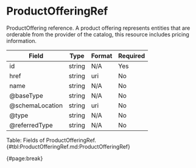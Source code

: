 <!--
    ATTENTION: This file was generated via gradle!
               Do NOT manually edit this file! Any such changes will be overwritten!
-->

# ProductOfferingRef

ProductOffering reference.
A product offering represents entities that are orderable from the provider of the catalog, this resource includes pricing information.

| Field | Type | Format | Required |
| ------- | ------- | ------- | --- |
| id | string | N/A | Yes |
| href | string | uri | No |
| name | string | N/A | No |
| @baseType | string | N/A | No |
| @schemaLocation | string | uri | No |
| @type | string | N/A | No |
| @referredType | string | N/A | No |

Table: Fields of ProductOfferingRef. {#tbl:ProductOfferingRef.md:ProductOfferingRef}

{#page:break}
